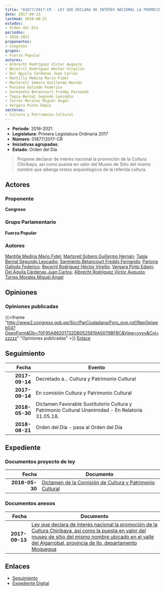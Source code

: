 ```yaml
---
title: "01877/2017-CR - LEY QUE DECLARA DE INTERÉS NACIONAL LA PROMOCIÓN DE LA CULTURA CHIRIBAYA, ASÍ COMO LA PUESTA EN VALOR DEL MUSEO DE SITIO DEL MISMO NOMBRE UBICADO EN EL VALLE DEL ALGARROBAL-PROVINCIA DE ILO, DEPARTAMENTO DE MOQUEGUA"
date: 2017-09-13
lastmod: 2018-08-21
estados:
- Orden del Día
periodos:
- 2016-2021
proponentes:
- Congreso
grupos:
- Fuerza Popular
autores:
- Albrecht Rodríguez Víctor Augusto
- Becerril Rodríguez Héctor Virgilio
- Del Águila Cárdenas Juan Carlos
- Mantilla Medina Mario Fidel
- Martorell Sobero Guillermo Hernán
- Pariona Galindo Federico
- Sarmiento Betancourt Freddy Fernando
- Tapia Bernal Segundo Leocadio
- Torres Morales Miguel Ángel
- Vergara Pinto Edwin
sectores:
- Cultura y Patrimonio Cultural
---
```

- **Periodo**: 2016-2021
- **Legislatura**: Primera Legislatura Ordinaria 2017
- **Número**: 01877/2017-CR
- **Iniciativas agrupadas**: 
- **Estado**: Orden del Día

> Propone declarar de interés nacional la promoción de la Cultura Chiribaya, así como puesta en valor del Museo de Sitio del mismo nombre que alberga restos arqueológicos de la referida cultura.


## Actores

### Proponente

**Congreso**

### Grupo Parlamentario

**Fuerza Popular**

### Autores

[Mantilla Medina Mario Fidel](mailto:mailto:mmantilla@congreso.gob.pe); [Martorell Sobero Guillermo Hernán](mailto:mailto:gmartorell@congreso.gob.pe); [Tapia Bernal Segundo Leocadio](mailto:mailto:stapia@congreso.gob.pe); [Sarmiento Betancourt Freddy Fernando](mailto:mailto:fsarmiento@congreso.gob.pe); [Pariona Galindo Federico](mailto:mailto:fpariona@congreso.gob.pe); [Becerril Rodríguez Héctor Virgilio](mailto:mailto:hbecerril@congreso.gob.pe); [Vergara Pinto Edwin](mailto:mailto:evergara@congreso.gob.pe); [Del Águila Cárdenas Juan Carlos](mailto:mailto:jdelaguila@congreso.gob.pe); [Albrecht Rodríguez Víctor Augusto](mailto:mailto:valbrecht@congreso.gob.pe); [Torres Morales Miguel Ángel](mailto:mailto:mtorresm@congreso.gob.pe)

## Opiniones

### Opiniones publicadas

{{<iframe "http://www2.congreso.gob.pe/Sicr/ParCiudadana/Foro_pvp.nsf/RepOpiweb04?OpenForm&Db=70F95A86201732DB0525819A0079BFBC&View=yyyy&Col=zzzzz" "Opiniones publicadas" >}}
[Enlace](http://www2.congreso.gob.pe/Sicr/ParCiudadana/Foro_pvp.nsf/RepOpiweb04?OpenForm&Db=70F95A86201732DB0525819A0079BFBC&View=yyyy&Col=zzzzz)


## Seguimiento

| Fecha | Evento |
|------:|--------|
| **2017-09-14** | Decretado a... Cultura y Patrimonio Cultural |
| **2017-09-14** | En comisión Cultura y Patrimonio Cultural |
| **2018-05-30** | Dictamen Favorable Sustitutorio Cultura y Patrimonio Cultural Unanimidad - En Relatoría 31.05.18. |
| **2018-08-21** | Orden del Día - pasa al Orden del Día |

## Expediente

### Documentos proyecto de ley

| Fecha | Documento |
|------:|-----------|
| **2018-05-30** | [Dictamen de la Comisión de Cultura y Patrimonio Cultural](http://www.leyes.congreso.gob.pe/Documentos/2016_2021/Dictamenes/Proyectos_de_Ley/01877DC05MAY20180530.pdf) |

### Documentos anexos

| Fecha | Documento |
|------:|-----------|
| **2017-09-13** | [Ley que declara de interés nacional la promoción de la Cultura Chiribaya, así como la puesta en valor del museo de sitio del mismo nombre ubicado en el valle del Algarrobal, provincia de Ilo, departamento Moquegua](http://www.leyes.congreso.gob.pe/Documentos/2016_2021/Proyectos_de_Ley_y_de_Resoluciones_Legislativas/PL0187720170913.pdf) |

## Enlaces

- [Seguimiento](http://www2.congreso.gob.pe/Sicr/TraDocEstProc/CLProLey2016.nsf/f7fff46988ca05b1052578e100829cc7/0857e005136fc7a50525819a00762432?OpenDocument)
- [Expediente Digital](http://www2.congreso.gob.pe/Sicr/TraDocEstProc/Expvirt_2011.nsf/visbusqptramdoc1621/01877?opendocument)

